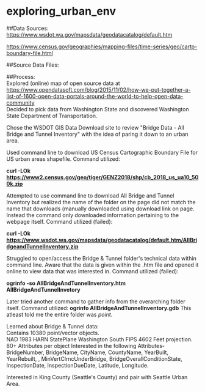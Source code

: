 # exploring_urban_env

##Data Sources:  
https://www.wsdot.wa.gov/mapsdata/geodatacatalog/default.htm  

https://www.census.gov/geographies/mapping-files/time-series/geo/carto-boundary-file.html   


##Source Data Files:  

##Process:  
Explored (online) map of open source data at https://www.opendatasoft.com/blog/2015/11/02/how-we-put-together-a-list-of-1600-open-data-portals-around-the-world-to-help-open-data-community    
Decided to pick data from Washington State and discovered Washington State Department of Transportation.  

Chose the WSDOT GIS Data Download site to review "Bridge Data - All Bridge and Tunnel Inventory" with the idea of paring it down to an urban area.  

Used command line to download US Census Cartographic Boundary File for US urban areas shapefile. Command utilized:  

**curl -LOk https://www2.census.gov/geo/tiger/GENZ2018/shp/cb_2018_us_ua10_500k.zip**  

Attempted to use command line to download All Bridge and Tunnel Inventory but realized the name of the folder on the page did not match the name that downloads (manually downloaded using download link on page. Instead the command only downloaded information pertaining to the webpage itself.  Command utilized (failed):  

**curl -LOk https://www.wsdot.wa.gov/mapsdata/geodatacatalog/default.htm/AllBridgeandTunnelInventory.zip**  

Struggled to open/access the Bridge & Tunnel folder's technical data within command line. Aware that the data is given within the .htm file and opened it online to view data that was interested in. Command utilized (failed):  

**ogrinfo -so AllBridgeAndTunnelInventory.htm AllBridgeAndTunnelInvetory**  

Later tried another command to gather info from the overarching folder itself. Command utilized:
**ogrinfo AllBridgeAndTunnelInventory.gdb** 
This atleast told me the entire folder was *point*.

Learned about Bridge & Tunnel data:  
Contains 10380 point/vector objects.  
NAD 1983 HARN StatePlane Washington South FIPS 4602 Feet projection.
80+ Attributes per object
Interested in the following Attributes-BridgeNumber, BridgeName, CityName, CountyName, YearBuilt, YearRebuilt, , MinVertClrncUnderBridge, BridgeOverallConditionState, InspectionDate, InspectionDueDate, Latitude, Longitude. 

Interested in King County (Seattle's County) and pair with Seattle Urban Area. 
